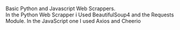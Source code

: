 Basic Python and Javascript Web Scrappers.  
In the Python Web Scrapper i Used BeautifulSoup4 and the Requests Module.
In the JavaScript one I used Axios and Cheerio
